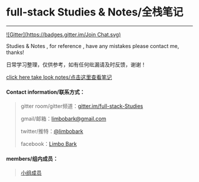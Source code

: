 # full-stack Studies & Notes/全栈笔记

---

[![Gitter](https://badges.gitter.im/Join Chat.svg)](https://gitter.im/full-stack-Studies)

Studies & Notes , for reference , have any mistakes please contact me, thanks!

日常学习整理，仅供参考，如有任何纰漏请及时反馈，谢谢！

[click here take look notes/点击这里查看笔记](SUMMARY.md)

#### Contact information/联系方式：

> gitter room/gitter频道：[gitter.im/full-stack-Studies](https://gitter.im/full-stack-Studies)
>
> gmail/邮箱：[limbobark@gmail.com](https://limbobark@gmail.com)
>
> twitter/推特：[@limbobark](https://twitter.com/limbobark)
>
> facebook：[Limbo Bark](https://www.facebook.com/profile.php?id=100013482731137)

#### members/组内成员：

> [小组成员](https://github.com/orgs/fullStackStudies/people)
>


